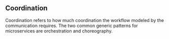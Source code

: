 ## Coordination

Coordination refers to how much coordination the workflow modeled by the communication requires. The two common generic patterns for microservices are orchestration and choreography.
